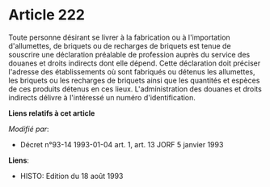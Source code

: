 # Article 222

Toute personne désirant se livrer à la fabrication ou à l'importation d'allumettes, de briquets ou de recharges de briquets
est tenue de souscrire une déclaration préalable de profession auprès du service des douanes et droits indirects dont elle
dépend. Cette déclaration doit préciser l'adresse des établissements où sont fabriqués ou détenus les allumettes, les
briquets ou les recharges de briquets ainsi que les quantités et espèces de ces produits détenus en ces lieux.
L'administration des douanes et droits indirects délivre à l'intéressé un numéro d'identification.

**Liens relatifs à cet article**

_Modifié par_:

  - Décret n°93-14 1993-01-04 art. 1, art. 13 JORF 5 janvier 1993

**Liens**:

  - HISTO: Edition du 18 août 1993
